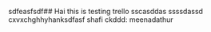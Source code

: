 sdfeasfsdf## Hai this is testing trello
sscasddas
ssssdassd
cxvxchghhyhanksdfasf
shafi ckddd:
meenadathur
